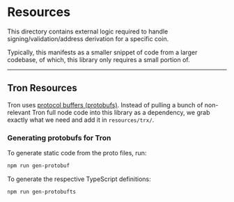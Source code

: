 # Resources
This directory contains external logic required to handle signing/validation/address derivation for a specific coin.

Typically, this manifests as a smaller snippet of code from a larger codebase, of which, this library only requires a small portion of.

---

## Tron Resources
Tron uses [protocol buffers (protobufs)](https://developers.google.com/protocol-buffers). Instead of pulling a bunch of non-relevant Tron full node code into this library as a dependency, we grab exactly what we need and add it in `resources/trx/`.


### Generating protobufs for Tron

To generate static code from the proto files, run:

```bash
npm run gen-protobuf
```

To generate the respective TypeScript definitions:

```bash
npm run gen-protobufts
```
